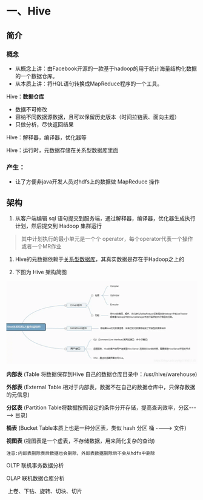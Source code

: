 # 一、Hive

## 简介

### 概念

-    从概念上讲：由Facebook开源的一款基于hadoop的用于统计海量结构化数据的一个数据仓库。
-   从本质上讲：将HQL语句转换成MapReduce程序的一个工具。

Hive：**数据仓库**

- 数据不可修改
- 容纳不同数据源数据，且可以保留历史版本（时间拉链表、面向主题）
- 只做分析，尽快返回结果

Hive：解释器，编译器，优化器等

Hive：运行时，元数据存储在关系型数据库里面

### 产生：

- 让了方便非java开发人员对hdfs上的数据做 MapReduce 操作

## 架构

1. 从客户端编辑 sql 语句提交到服务端，通过解释器，编译器，优化器生成执行计划，然后提交到 Hadoop 集群运行

>  其中计划执行的最小单元是一个个 operator，每个operator代表一个操作或者一个MR作业



1. Hive的元数据依赖于[关系型数据库](https://cloud.tencent.com/product/cdb-overview?from=10680)，其真实数据是存在于Hadoop之上的

2.  下图为 Hive 架构简图

   ![img](Hive.assets/12214135-7d3ca3b807ad82e8) 

   **内部表** (Table 将数据保存到Hive 自己的数据仓库目录中：/usr/hive/warehouse)

   **外部表** (External Table 相对于内部表，数据不在自己的数据仓库中，只保存数据的元信息)

   **分区表** (Partition Table将数据按照设定的条件分开存储，提高查询效率，分区-----> 目录)

   **桶表** (Bucket Table本质上也是一种分区表，类似 hash 分区 桶 ----> 文件)

   **视图表** (视图表是一个虚表，不存储数据，用来简化复杂的查询)

```undefined
注意:内部表删除表后数据也会删除，外部表数据删除后不会从hdfs中删除
```



OLTP	联机事务数据分析

OLAP	联机数据仓库分析

​	上卷、下钻、旋转、切块、切片

